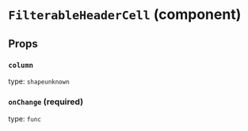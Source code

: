`FilterableHeaderCell` (component)
==================================



Props
-----

### `column`

type: `shapeunknown`


### `onChange` (required)

type: `func`

